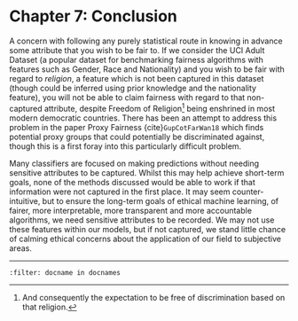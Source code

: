 # Chapter 7: Conclusion

A concern with following any purely statistical route in knowing in
advance some attribute that you wish to be fair to. If we consider the
UCI Adult Dataset (a popular dataset for benchmarking fairness
algorithms with features such as Gender, Race and Nationality) and you
wish to be fair with regard to _religion_, a feature which is not been
captured in this dataset (though could be inferred using prior knowledge
and the nationality feature), you will not be able to claim fairness
with regard to that non-captured attribute, despite Freedom of
Religion[^9] being enshrined in most modern democratic countries. There
has been an attempt to address this problem in the paper Proxy
Fairness {cite}`GupCotFarWan18` which finds potential proxy groups
that could potentially be discriminated against, though this is a first
foray into this particularly difficult problem.

Many classifiers are focused on making predictions without needing
sensitive attributes to be captured. Whilst this may help achieve
short-term goals, none of the methods discussed would be able to work if
that information were not captured in the first place. It may seem
counter-intuitive, but to ensure the long-term goals of ethical machine
learning, of fairer, more interpretable, more transparent and more
accountable algorithms, we need sensitive attributes to be recorded. We
may not use these features within our models, but if not captured, we
stand little chance of calming ethical concerns about the application of
our field to subjective areas.

---
```{bibliography}
:filter: docname in docnames
```

[^1]: Certainly from the ethical perspective, although interpretability of machine learning models is a research area in it's own right.
[^2]: And alternatively, we may be able to interpret some stages of the decision making process but the process to obtain these may be opaque to us.
[^3]: For more on this paper, see {ref}`causal`.
[^4]: Throughout this section we consider a binary sensitive attribute, though all definitions can be extended to accommodate a sensitive attribute with $n$ categories.
[^5]: Which due to contractual reasons they are unable to release.
[^6]: In this case, with regard to demographic parity.
[^7]: The CelebA, Soccer Player and Quickdraw datasets were used.
[^8]: Given the arbitrariness of many 'fairness' rules in the U.S. that have led to claims of disparate treatment (i.e. Ricci vs DeStefano or Texas House Bill 588) this objective may have a large impact.
[^9]: And consequently the expectation to be free of discrimination based on that religion.
